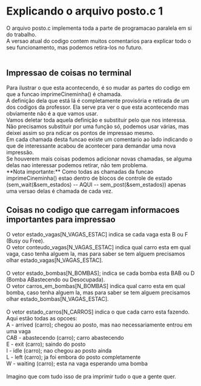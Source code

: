 <h1>Explicando o arquivo posto.c 1</h1>	
O arquivo posto.c implementa toda a parte de programacao paralela em si do trabalho.<br>
A versao atual do codigo contem muitos comentarios para explicar todo o seu funcionamento, mas podemos retira-los no futuro.<br>
<br>
<h2>Impressao de coisas no terminal</h2>	
Para ilustrar o que esta acontecendo, é so mudar as partes do codigo em que a funcao imprimeCineminha() é chamada.<br>
A definição dela que está lá é completamente provisória e retirada de um dos codigos da professor. Ela serve pra ver o que esta acontecendo mas obviamente não é a que vamos usar.<br>
Vamos deletar toda aquela definição e substituir pelo que nos interessa.<br>
Não precisamos substituir por uma função só, podemos usar várias, mas deixei assim so pra ndicar os pontos de impressao mesmo.<br>
Em cada chamada desta funcao existe um comentario ao lado indicando o que de interessante acabou de acontecer para demandar uma nova impressão.<br>
Se houverem mais coisas podemos adicionar novas chamadas, se alguma delas nao interessar podemos retirar, não tem problema.<br>
**Nota importante:** Como todas as chamadas da funcao imprimeCineminha() estao dentro de blocos de controle de estado (sem_wait(&sem_estados) -- AQUI -- sem_post(&sem_estados)) apenas uma versao delas é chamada de cada vez.<br>

<h2>Coisas no codigo que carregam informacoes importantes para impressao</h2>
O vetor estado_vagas[N_VAGAS_ESTAC] indica se cada vaga esta B ou F (Busy ou Free).<br>
O vetor conteudo_vagas[N_VAGAS_ESTAC] indica qual carro esta em qual vaga, caso tenha alguem la, mas para saber se tem alguem precisamos olhar estado_vagas[N_VAGAS_ESTAC].<br>
<br>
O vetor estado_bombas[N_BOMBAS]; indica se cada bomba esta BAB ou D (Bomba ABastecendo ou Desocupada).<br>
O vetor carros_em_bombas[N_BOMBAS] indica qual carro esta em qual bomba, caso tenha alguem la, mas para saber se tem alguem precisamos olhar estado_bombas[N_VAGAS_ESTAC].<br>
<br>
O vetor estado_carros[N_CARROS] indica o que cada carro esta fazendo. Aqui estão todas as opcoes:<br>
A - arrived           (carro);  chegou ao posto, mas nao necessariamente entrou em uma vaga<br>
CAB - abastecendo  (carro); carro abastecendo<br>
E - exit  		 (carro); saindo do posto<br>
I - idle          (carro); nao chegou ao posto ainda<br>
L - left    		 (carro); ja foi embora do posto completamente<br>
W - waiting		 (carro); esta na vaga esperando uma bomba<br>
<br>
Imagino que com tudo isso de pra imprimir tudo o que a gente quer.
